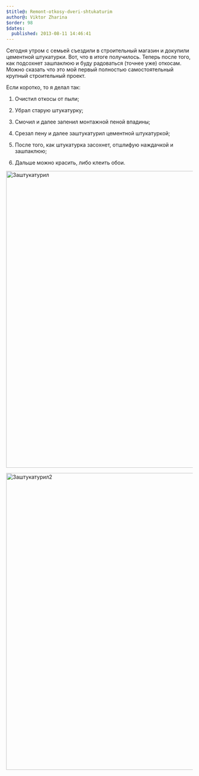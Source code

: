 ```yaml
---
$title@: Remont-otkosy-dveri-shtukaturim
author@: Viktor Zharina
$order: 98
$dates:
  published: 2013-08-11 14:46:41
---
```

Сегодня утром с семьей съездили в строительный магазин и докупили цементной штукатурки. Вот, что в итоге получилось. Теперь после того, как подсохнет зашпаклюю и буду радоваться (точнее уже) откосам. Можно сказать что это мой первый полностью самостоятельный крупный строительный проект.



Если коротко, то я делал так:

1. Очистил откосы от пыли;

2. Убрал старую штукатурку;

3. Смочил и далее запенил монтажной пеной впадины;

4. Срезал пену и далее заштукатурил цементной штукатуркой;

5. После того, как штукатурка засохнет, отшлифую наждачкой и зашпаклюю;

6. Дальше можно красить, либо клеить обои.

<a href="http://viktor.zharina.info/wp-content/uploads/2013/08/IMG_8617.jpg"><img src="http://viktor.zharina.info/wp-content/uploads/2013/08/IMG_8617.jpg" alt="Заштукатурил" width="600" height="800" class="alignnone size-full wp-image-975" /></a>



<a href="http://viktor.zharina.info/wp-content/uploads/2013/08/IMG_8618.jpg"><img src="http://viktor.zharina.info/wp-content/uploads/2013/08/IMG_8618.jpg" alt="Заштукатурил2" width="600" height="800" class="alignnone size-full wp-image-976" /></a>

